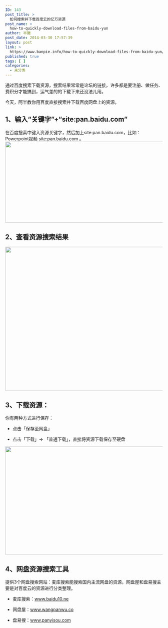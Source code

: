 ```yaml
---
ID: 143
post_title: >
  如何搜索并下载百度云的亿万资源
post_name: >
  how-to-quickly-download-files-from-baidu-yun
author: 半撇
post_date: 2014-03-30 17:57:39
layout: post
link: >
  https://www.banpie.info/how-to-quickly-download-files-from-baidu-yun/
published: true
tags: [ ]
categories:
  - 未分类
---
```

通过百度搜索下载资源，搜索结果常常是论坛的链接，许多都是要注册、做任务、费积分才能搞到，运气差的的下载下来还没法儿用。

今天，阿半教你用百度直接搜索并下载百度网盘上的资源。

## 1、输入“关键字”+“site:pan.baidu.com”

在百度搜索中键入资源关键字，然后加上site:pan.baidu.com，比如：Powerpoint视频 site:pan.baidu.com 。[<img class="alignnone size-full wp-image-2730" src="http://www.banpie.info/wp-content/uploads/2019/04/unnamed-file-73.png" width="620" height="259" alt="" />][1]

## 2、查看资源搜索结果

[<img class="alignnone size-full wp-image-2732" src="http://www.banpie.info/wp-content/uploads/2019/04/unnamed-file-75.png" width="620" height="460" alt="" />][2]

## 3、下载资源：

你有两种方式进行保存：

*   点击「保存至网盘」

*   点击「下载」-> 「普通下载」，直接将资源下载保存至硬盘

[<img class="alignnone size-full wp-image-2733" src="http://www.banpie.info/wp-content/uploads/2019/04/unnamed-file-76.png" width="620" height="345" alt="" />][3]

## 4、网盘资源搜索工具

提供3个网盘搜索网站：麦库搜索能搜索国内主流网盘的资源，网盘屋和盘易搜主要是对百度云的资源进行分类整理。

*   麦库搜索：www.baidu10.ne

*   网盘屋：www.wangpanwu.co

*   盘易搜：www.panyisou.com

 [1]: http://www.banpie.info/wp-content/uploads/2019/04/unnamed-file-73.png
 [2]: http://www.banpie.info/wp-content/uploads/2019/04/unnamed-file-75.png
 [3]: http://www.banpie.info/wp-content/uploads/2019/04/unnamed-file-76.png